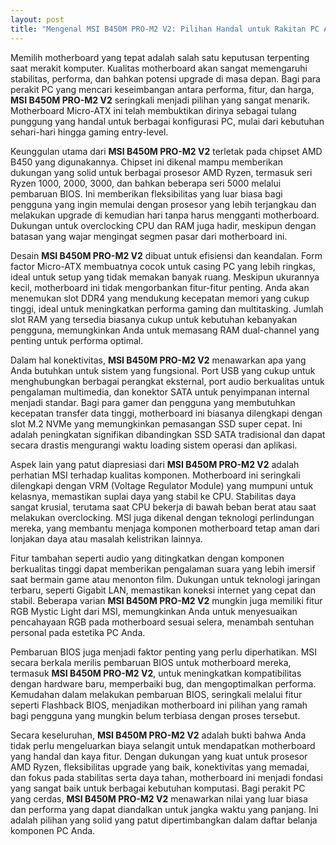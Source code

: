 ```yaml
---
layout: post
title: "Mengenal MSI B450M PRO-M2 V2: Pilihan Handal untuk Rakitan PC Anda"
---
```


Memilih motherboard yang tepat adalah salah satu keputusan terpenting saat merakit komputer. Kualitas motherboard akan sangat memengaruhi stabilitas, performa, dan bahkan potensi upgrade di masa depan. Bagi para perakit PC yang mencari keseimbangan antara performa, fitur, dan harga, **MSI B450M PRO-M2 V2** seringkali menjadi pilihan yang sangat menarik. Motherboard Micro-ATX ini telah membuktikan dirinya sebagai tulang punggung yang handal untuk berbagai konfigurasi PC, mulai dari kebutuhan sehari-hari hingga gaming entry-level.

Keunggulan utama dari **MSI B450M PRO-M2 V2** terletak pada chipset AMD B450 yang digunakannya. Chipset ini dikenal mampu memberikan dukungan yang solid untuk berbagai prosesor AMD Ryzen, termasuk seri Ryzen 1000, 2000, 3000, dan bahkan beberapa seri 5000 melalui pembaruan BIOS. Ini memberikan fleksibilitas yang luar biasa bagi pengguna yang ingin memulai dengan prosesor yang lebih terjangkau dan melakukan upgrade di kemudian hari tanpa harus mengganti motherboard. Dukungan untuk overclocking CPU dan RAM juga hadir, meskipun dengan batasan yang wajar mengingat segmen pasar dari motherboard ini.

Desain **MSI B450M PRO-M2 V2** dibuat untuk efisiensi dan keandalan. Form factor Micro-ATX membuatnya cocok untuk casing PC yang lebih ringkas, ideal untuk setup yang tidak memakan banyak ruang. Meskipun ukurannya kecil, motherboard ini tidak mengorbankan fitur-fitur penting. Anda akan menemukan slot DDR4 yang mendukung kecepatan memori yang cukup tinggi, ideal untuk meningkatkan performa gaming dan multitasking. Jumlah slot RAM yang tersedia biasanya cukup untuk kebutuhan kebanyakan pengguna, memungkinkan Anda untuk memasang RAM dual-channel yang penting untuk performa optimal.

Dalam hal konektivitas, **MSI B450M PRO-M2 V2** menawarkan apa yang Anda butuhkan untuk sistem yang fungsional. Port USB yang cukup untuk menghubungkan berbagai perangkat eksternal, port audio berkualitas untuk pengalaman multimedia, dan konektor SATA untuk penyimpanan internal menjadi standar. Bagi para gamer dan pengguna yang membutuhkan kecepatan transfer data tinggi, motherboard ini biasanya dilengkapi dengan slot M.2 NVMe yang memungkinkan pemasangan SSD super cepat. Ini adalah peningkatan signifikan dibandingkan SSD SATA tradisional dan dapat secara drastis mengurangi waktu loading sistem operasi dan aplikasi.

Aspek lain yang patut diapresiasi dari **MSI B450M PRO-M2 V2** adalah perhatian MSI terhadap kualitas komponen. Motherboard ini seringkali dilengkapi dengan VRM (Voltage Regulator Module) yang mumpuni untuk kelasnya, memastikan suplai daya yang stabil ke CPU. Stabilitas daya sangat krusial, terutama saat CPU bekerja di bawah beban berat atau saat melakukan overclocking. MSI juga dikenal dengan teknologi perlindungan mereka, yang membantu menjaga komponen motherboard tetap aman dari lonjakan daya atau masalah kelistrikan lainnya.

Fitur tambahan seperti audio yang ditingkatkan dengan komponen berkualitas tinggi dapat memberikan pengalaman suara yang lebih imersif saat bermain game atau menonton film. Dukungan untuk teknologi jaringan terbaru, seperti Gigabit LAN, memastikan koneksi internet yang cepat dan stabil. Beberapa varian **MSI B450M PRO-M2 V2** mungkin juga memiliki fitur RGB Mystic Light dari MSI, memungkinkan Anda untuk menyesuaikan pencahayaan RGB pada motherboard sesuai selera, menambah sentuhan personal pada estetika PC Anda.

Pembaruan BIOS juga menjadi faktor penting yang perlu diperhatikan. MSI secara berkala merilis pembaruan BIOS untuk motherboard mereka, termasuk **MSI B450M PRO-M2 V2**, untuk meningkatkan kompatibilitas dengan hardware baru, memperbaiki bug, dan mengoptimalkan performa. Kemudahan dalam melakukan pembaruan BIOS, seringkali melalui fitur seperti Flashback BIOS, menjadikan motherboard ini pilihan yang ramah bagi pengguna yang mungkin belum terbiasa dengan proses tersebut.

Secara keseluruhan, **MSI B450M PRO-M2 V2** adalah bukti bahwa Anda tidak perlu mengeluarkan biaya selangit untuk mendapatkan motherboard yang handal dan kaya fitur. Dengan dukungan yang kuat untuk prosesor AMD Ryzen, fleksibilitas upgrade yang baik, konektivitas yang memadai, dan fokus pada stabilitas serta daya tahan, motherboard ini menjadi fondasi yang sangat baik untuk berbagai kebutuhan komputasi. Bagi perakit PC yang cerdas, **MSI B450M PRO-M2 V2** menawarkan nilai yang luar biasa dan performa yang dapat diandalkan untuk jangka waktu yang panjang. Ini adalah pilihan yang solid yang patut dipertimbangkan dalam daftar belanja komponen PC Anda.
